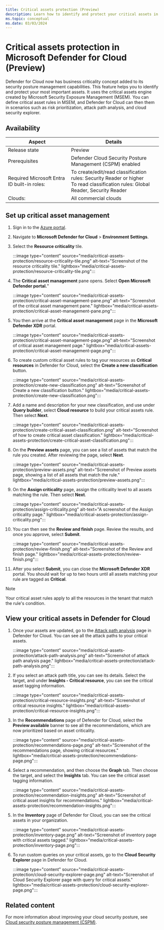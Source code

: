 ```yaml
---
title: Critical assets protection (Preview)
description: Learn how to identify and protect your critical assets in Microsoft Defender for Cloud with Microsoft Security Exposure Management.
ms.topic: conceptual
ms.date: 03/03/2024
---
```


# Critical assets protection in Microsoft Defender for Cloud (Preview)

Defender for Cloud now has business criticality concept added to its security posture management capabilities. This feature helps you to identify and protect your most important assets. It uses the critical assets engine created by Microsoft Security Exposure Management (MSEM). You can define critical asset rules in MSEM, and Defender for Cloud can then them in scenarios such as risk prioritization, attack path analysis, and cloud security explorer.

## Availability

| Aspect | Details |
|--|--|
| Release state | Preview |
| Prerequisites | Defender Cloud Security Posture Management (CSPM) enabled  |
| Required Microsoft Entra ID built-in roles: | To create/edit/read classification rules: Security Reader or higher <br> To read classification rules: Global Reader, Security Reader  |
| Clouds: | All commercial clouds |

## Set up critical asset management

1. Sign in to the [Azure portal](https://portal.azure.com).

1. Navigate to **Microsoft Defender for Cloud** > **Environment Settings**.
1. Select the **Resource criticality** tile.

    :::image type="content" source="media/critical-assets-protection/resource-criticality-tile.png" alt-text="Screenshot of the resource criticality tile." lightbox="media/critical-assets-protection/resource-criticality-tile.png":::

1. The **Critical asset management** pane opens. Select **Open Microsoft Defender portal.**"

    :::image type="content" source="media/critical-assets-protection/critical-asset-management-pane.png" alt-text="Screenshot of the critical asset management pane." lightbox="media/critical-assets-protection/critical-asset-management-pane.png":::

1. You then arrive at the **Critical asset management** page in the **Microsoft Defender XDR** portal.

    :::image type="content" source="media/critical-assets-protection/critical-asset-management-page.png" alt-text="Screenshot of critical asset management page." lightbox="media/critical-assets-protection/critical-asset-management-page.png":::

1. To create custom critical asset rules to tag your resources as **Critical resources** in Defender for Cloud, select the **Create a new classification** button.

    :::image type="content" source="media/critical-assets-protection/create-new-classification.png" alt-text="Screenshot of Create a new classification button." lightbox="media/critical-assets-protection/create-new-classification.png":::

1. Add a name and description for your new classification, and use under **Query builder**, select **Cloud resource** to build your critical assets rule. Then select **Next**.

    :::image type="content" source="media/critical-assets-protection/create-critical-asset-classification.png" alt-text="Screenshot of how to create critical asset classification." lightbox="media/critical-assets-protection/create-critical-asset-classification.png":::

1. On the **Preview assets** page, you can see a list of assets that match the rule you created. After reviewing the page, select **Next**.

    :::image type="content" source="media/critical-assets-protection/preview-assets.png" alt-text="Screenshot of Preview assets page, showing a list of all assets that match the rule." lightbox="media/critical-assets-protection/preview-assets.png":::

1. On the **Assign criticality** page, assign the criticality level to all assets matching the rule. Then select **Next**.

    :::image type="content" source="media/critical-assets-protection/assign-criticality.png" alt-text="A screenshot of the Assign criticality page." lightbox="media/critical-assets-protection/assign-criticality.png":::

1. You can then see the **Review and finish** page. Review the results, and once you approve, select **Submit**.

    :::image type="content" source="media/critical-assets-protection/review-finish.png" alt-text="Screenshot of the Review and finish page." lightbox="media/critical-assets-protection/review-finish.png":::

1. After you select **Submit**, you can close the **Microsoft Defender XDR** portal. You should wait for up to two hours until all assets matching your rule are tagged as **Critical**.

> [!NOTE]
> Your critical asset rules apply to all the resources in the tenant that match the rule's condition.

## View your critical assets in Defender for Cloud

1. Once your assets are updated, go to the [Attack path analysis](how-to-manage-attack-path.md) page in Defender for Cloud. You can see all the attack paths to your critical assets.

    :::image type="content" source="media/critical-assets-protection/attack-path-analysis.png" alt-text="Screenshot of attack path analysis page." lightbox="media/critical-assets-protection/attack-path-analysis.png":::

1. If you select an attack path title, you can see its details. Select the target, and under **Insights - Critical resource**, you can see the critical asset tagging information.

    :::image type="content" source="media/critical-assets-protection/critical-resource-insights.png" alt-text="Screenshot of critical resource insights." lightbox="media/critical-assets-protection/critical-resource-insights.png":::

1. In the **Recommendations** page of Defender for Cloud, select the **Preview available** banner to see all the recommendations, which are now prioritized based on asset criticality.

    :::image type="content" source="media/critical-assets-protection/recommendations-page.png" alt-text="Screenshot of the recommendations page, showing critical resources." lightbox="media/critical-assets-protection/recommendations-page.png":::

1. Select a recommendation, and then choose the **Graph** tab. Then choose the target, and select the **Insights** tab. You can see the critical asset tagging information.

    :::image type="content" source="media/critical-assets-protection/recommendation-insights.png" alt-text="Screenshot of critical asset insights for recommendations." lightbox="media/critical-assets-protection/recommendation-insights.png":::

1. In the **Inventory** page of Defender for Cloud, you can see the critical assets in your organization.

    :::image type="content" source="media/critical-assets-protection/inventory-page.png" alt-text="Screenshot of inventory page with critical assets tagged." lightbox="media/critical-assets-protection/inventory-page.png":::

1. To run custom queries on your critical assets, go to the **Cloud Security Explorer** page in Defender for Cloud.

    :::image type="content" source="media/critical-assets-protection/cloud-security-explorer-page.png" alt-text="Screenshot of Cloud Security Explorer page with query for critical assets." lightbox="media/critical-assets-protection/cloud-security-explorer-page.png":::

## Related content

For more information about improving your cloud security posture, see [Cloud security posture management (CSPM)](concept-cloud-security-posture-management.md).
